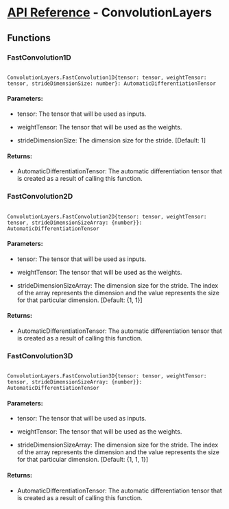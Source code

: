 # [API Reference](../API.md) - ConvolutionLayers

## Functions

### FastConvolution1D

```

ConvolutionLayers.FastConvolution1D{tensor: tensor, weightTensor: tensor, strideDimensionSize: number}: AutomaticDifferentiationTensor

```

#### Parameters:

* tensor: The tensor that will be used as inputs.

* weightTensor: The tensor that will be used as the weights.

* strideDimensionSize: The dimension size for the stride. [Default: 1]

#### Returns:

* AutomaticDifferentiationTensor: The automatic differentiation tensor that is created as a result of calling this function.

### FastConvolution2D

```

ConvolutionLayers.FastConvolution2D{tensor: tensor, weightTensor: tensor, strideDimensionSizeArray: {number}}: AutomaticDifferentiationTensor

```

#### Parameters:

* tensor: The tensor that will be used as inputs.

* weightTensor: The tensor that will be used as the weights.

* strideDimensionSizeArray: The dimension size for the stride. The index of the array represents the dimension and the value represents the size for that particular dimension. [Default: {1, 1}]

#### Returns:

* AutomaticDifferentiationTensor: The automatic differentiation tensor that is created as a result of calling this function.

### FastConvolution3D

```

ConvolutionLayers.FastConvolution3D{tensor: tensor, weightTensor: tensor, strideDimensionSizeArray: {number}}: AutomaticDifferentiationTensor

```

#### Parameters:

* tensor: The tensor that will be used as inputs.

* weightTensor: The tensor that will be used as the weights.

* strideDimensionSizeArray: The dimension size for the stride. The index of the array represents the dimension and the value represents the size for that particular dimension. [Default: {1, 1, 1}]

#### Returns:

* AutomaticDifferentiationTensor: The automatic differentiation tensor that is created as a result of calling this function.